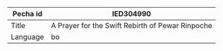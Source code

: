|Pecha id | IED304990
| --- | --- 
|Title | A Prayer for the Swift Rebirth of Pewar Rinpoche 
|Language | bo